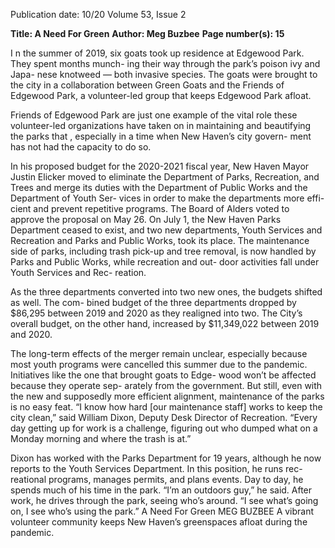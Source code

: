 Publication date: 10/20
Volume 53, Issue 2

**Title: A Need For Green**
**Author: Meg Buzbee**
**Page number(s): 15**

I
n the summer of 2019, six goats took up residence 
at Edgewood Park. They spent months munch-
ing their way through the park’s poison ivy and Japa-
nese knotweed — both invasive species. The goats 
were brought to the city in a collaboration between 
Green Goats and the Friends of Edgewood Park, a 
volunteer-led group that keeps Edgewood Park afloat. 

Friends of Edgewood Park are just one example of the 
vital role these volunteer-led organizations have taken 
on in maintaining and beautifying the parks that , 
especially in a time when New Haven’s city govern-
ment has not had the capacity to do so. 

In his proposed budget for the 2020-2021 fiscal 
year, New Haven Mayor Justin Elicker moved to 
eliminate the Department of Parks, Recreation, and 
Trees and merge its duties with the Department of 
Public Works and the Department of Youth Ser-
vices in order to make the departments more effi-
cient and prevent repetitive programs. The Board 
of Alders voted to approve the proposal on May 26. 
On July 1, the New Haven Parks Department ceased 
to exist, and two new departments, Youth Services 
and Recreation and Parks and Public Works, took 
its place. The maintenance side of parks, including 
trash pick-up and tree removal, is now handled by 
Parks and Public Works, while recreation and out-
door activities fall under Youth Services and Rec-
reation. 

As the three departments converted into two 
new ones, the budgets shifted as well. The com-
bined budget of the three departments dropped by 
$86,295 between 2019 and 2020 as they realigned 
into two. The City’s overall budget, on the other 
hand, increased by $11,349,022 between 2019 and 
2020.

The long-term effects of the merger remain 
unclear, especially because most youth programs 
were cancelled this summer due to the pandemic. 
Initiatives like the one that brought goats to Edge-
wood won’t be affected because they operate sep-
arately from the government. But still, even with 
the new and supposedly more efficient alignment, 
maintenance of the parks is no easy feat. “I know 
how hard [our maintenance staff] works to keep 
the city clean,” said William Dixon, Deputy Desk 
Director of Recreation. “Every day getting up for 
work is a challenge, figuring out who dumped what 
on a Monday morning and where the trash is at.”

Dixon has worked with the Parks Department 
for 19 years, although he now reports to the Youth 
Services Department. In this position, he runs rec-
reational programs, manages permits, and plans 
events. Day to day, he spends much of his time in 
the park. “I’m an outdoors guy,” he said. After work, 
he drives through the park, seeing who’s around. 
“I see what’s going on, I see who’s using the park.” 
A Need For Green
MEG BUZBEE
A vibrant volunteer community keeps New Haven’s 
greenspaces afloat during the pandemic.